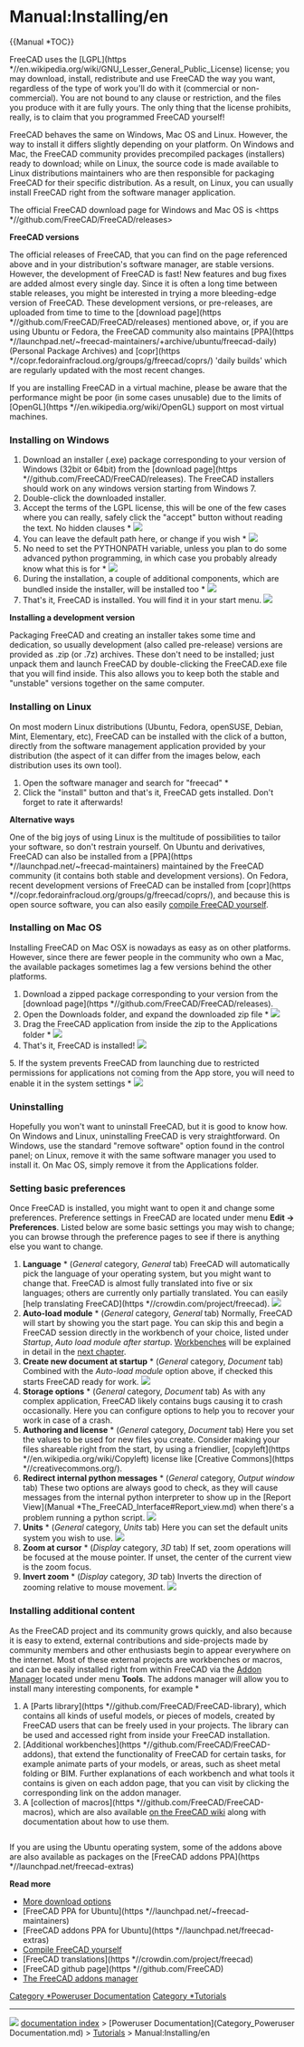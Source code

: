 # Manual:Installing/en
{{Manual   *TOC}}

FreeCAD uses the [LGPL](https   *//en.wikipedia.org/wiki/GNU_Lesser_General_Public_License) license; you may download, install, redistribute and use FreeCAD the way you want, regardless of the type of work you\'ll do with it (commercial or non-commercial). You are not bound to any clause or restriction, and the files you produce with it are fully yours. The only thing that the license prohibits, really, is to claim that you programmed FreeCAD yourself!

FreeCAD behaves the same on Windows, Mac OS and Linux. However, the way to install it differs slightly depending on your platform. On Windows and Mac, the FreeCAD community provides precompiled packages (installers) ready to download; while on Linux, the source code is made available to Linux distributions maintainers who are then responsible for packaging FreeCAD for their specific distribution. As a result, on Linux, you can usually install FreeCAD right from the software manager application.

The official FreeCAD download page for Windows and Mac OS is <https   *//github.com/FreeCAD/FreeCAD/releases>

**FreeCAD versions**

The official releases of FreeCAD, that you can find on the page referenced above and in your distribution\'s software manager, are stable versions. However, the development of FreeCAD is fast! New features and bug fixes are added almost every single day. Since it is often a long time between stable releases, you might be interested in trying a more bleeding-edge version of FreeCAD. These development versions, or pre-releases, are uploaded from time to time to the [download page](https   *//github.com/FreeCAD/FreeCAD/releases) mentioned above, or, if you are using Ubuntu or Fedora, the FreeCAD community also maintains [PPA](https   *//launchpad.net/~freecad-maintainers/+archive/ubuntu/freecad-daily) (Personal Package Archives) and [copr](https   *//copr.fedorainfracloud.org/groups/g/freecad/coprs/) \'daily builds\' which are regularly updated with the most recent changes.

If you are installing FreeCAD in a virtual machine, please be aware that the performance might be poor (in some cases unusable) due to the limits of [OpenGL](https   *//en.wikipedia.org/wiki/OpenGL) support on most virtual machines.

### Installing on Windows 

1.  Download an installer (.exe) package corresponding to your version of Windows (32bit or 64bit) from the [download page](https   *//github.com/FreeCAD/FreeCAD/releases). The FreeCAD installers should work on any windows version starting from Windows 7.
2.  Double-click the downloaded installer.
3.  Accept the terms of the LGPL license, this will be one of the few cases where you can really, safely click the \"accept\" button without reading the text. No hidden clauses   * ![](images/Freecad-windows-install-01.jpg )
4.  You can leave the default path here, or change if you wish   * ![](images/Freecad-windows-install-02.jpg )
5.  No need to set the PYTHONPATH variable, unless you plan to do some advanced python programming, in which case you probably already know what this is for   * ![](images/Freecad-windows-install-03.jpg )
6.  During the installation, a couple of additional components, which are bundled inside the installer, will be installed too   * ![](images/Freecad-windows-install-04.jpg )
7.  That\'s it, FreeCAD is installed. You will find it in your start menu. ![](images/Freecad-windows-install-05.jpg )

**Installing a development version**

Packaging FreeCAD and creating an installer takes some time and dedication, so usually development (also called pre-release) versions are provided as .zip (or .7z) archives. These don\'t need to be installed; just unpack them and launch FreeCAD by double-clicking the FreeCAD.exe file that you will find inside. This also allows you to keep both the stable and \"unstable\" versions together on the same computer.

### Installing on Linux 

On most modern Linux distributions (Ubuntu, Fedora, openSUSE, Debian, Mint, Elementary, etc), FreeCAD can be installed with the click of a button, directly from the software management application provided by your distribution (the aspect of it can differ from the images below, each distribution uses its own tool).

1.  Open the software manager and search for \"freecad\"   *
    <img alt="" src=images/Freecad-linux-install-01.jpg  style="width   *800px;">
2.  Click the \"install\" button and that\'s it, FreeCAD gets installed. Don\'t forget to rate it afterwards!
    <img alt="" src=images/Freecad-linux-install-02.jpg  style="width   *800px;">

**Alternative ways**

One of the big joys of using Linux is the multitude of possibilities to tailor your software, so don\'t restrain yourself. On Ubuntu and derivatives, FreeCAD can also be installed from a [PPA](https   *//launchpad.net/~freecad-maintainers) maintained by the FreeCAD community (it contains both stable and development versions). On Fedora, recent development versions of FreeCAD can be installed from [copr](https   *//copr.fedorainfracloud.org/groups/g/freecad/coprs/), and because this is open source software, you can also easily [compile FreeCAD yourself](Compiling.md).

### Installing on Mac OS 

Installing FreeCAD on Mac OSX is nowadays as easy as on other platforms. However, since there are fewer people in the community who own a Mac, the available packages sometimes lag a few versions behind the other platforms.

1.  Download a zipped package corresponding to your version from the [download page](https   *//github.com/FreeCAD/FreeCAD/releases).
2.  Open the Downloads folder, and expand the downloaded zip file   * ![](images/Freecad-mac-01.jpg )
3.  Drag the FreeCAD application from inside the zip to the Applications folder   * ![](images/Freecad-mac-02.jpg )
4.  That\'s it, FreeCAD is installed! ![](images/Freecad-mac-03.jpg )

5\. If the system prevents FreeCAD from launching due to restricted permissions for applications not coming from the App store, you will need to enable it in the system settings   * ![](images/Freecad-mac-04.jpg )

### Uninstalling

Hopefully you won\'t want to uninstall FreeCAD, but it is good to know how. On Windows and Linux, uninstalling FreeCAD is very straightforward. On Windows, use the standard \"remove software\" option found in the control panel; on Linux, remove it with the same software manager you used to install it. On Mac OS, simply remove it from the Applications folder.

### Setting basic preferences 

Once FreeCAD is installed, you might want to open it and change some preferences. Preference settings in FreeCAD are located under menu **Edit → Preferences**. Listed below are some basic settings you may wish to change; you can browse through the preference pages to see if there is anything else you want to change.

1.  **Language**   * (*General* category, *General* tab) FreeCAD will automatically pick the language of your operating system, but you might want to change that. FreeCAD is almost fully translated into five or six languages; others are currently only partially translated. You can easily [help translating FreeCAD](https   *//crowdin.com/project/freecad). ![](images/Freecad-basic-options01.jpg )
2.  **Auto-load module**   * (*General* category, *General* tab) Normally, FreeCAD will start by showing you the start page. You can skip this and begin a FreeCAD session directly in the workbench of your choice, listed under *Startup*, *Auto load module after startup*. [Workbenches](Workbenches.md) will be explained in detail in the [next chapter](Manual_The_FreeCAD_Interface.md).
3.  **Create new document at startup**   * (*General* category, *Document* tab) Combined with the *Auto-load module* option above, if checked this starts FreeCAD ready for work. ![](images/Freecad-basic-options02.jpg )
4.  **Storage options**   * (*General* category, *Document* tab) As with any complex application, FreeCAD likely contains bugs causing it to crash occasionally. Here you can configure options to help you to recover your work in case of a crash.
5.  **Authoring and license**   * (*General* category, *Document* tab) Here you set the values to be used for new files you create. Consider making your files shareable right from the start, by using a friendlier, [copyleft](https   *//en.wikipedia.org/wiki/Copyleft) license like [Creative Commons](https   *//creativecommons.org/).
6.  **Redirect internal python messages**   * (*General* category, *Output window* tab) These two options are always good to check, as they will cause messages from the internal python interpreter to show up in the [Report View](Manual   *The_FreeCAD_Interface#Report_view.md) when there\'s a problem running a python script. ![](images/Freecad-basic-options03.jpg )
7.  **Units**   * (*General* category, *Units* tab) Here you can set the default units system you wish to use. ![](images/Freecad-basic-options04.jpg )
8.  **Zoom at cursor**   * (*Display* category, *3D* tab) If set, zoom operations will be focused at the mouse pointer. If unset, the center of the current view is the zoom focus.
9.  **Invert zoom**   * (*Display* category, *3D* tab) Inverts the direction of zooming relative to mouse movement. ![](images/FreeCAD-v0-18-Preferences-Display.png )

### Installing additional content 

As the FreeCAD project and its community grows quickly, and also because it is easy to extend, external contributions and side-projects made by community members and other enthusiasts begin to appear everywhere on the internet. Most of these external projects are workbenches or macros, and can be easily installed right from within FreeCAD via the [Addon Manager](Std_AddonMgr.md) located under menu **Tools**. The addons manager will allow you to install many interesting components, for example   *

1.  A [Parts library](https   *//github.com/FreeCAD/FreeCAD-library), which contains all kinds of useful models, or pieces of models, created by FreeCAD users that can be freely used in your projects. The library can be used and accessed right from inside your FreeCAD installation.
2.  [Additional workbenches](https   *//github.com/FreeCAD/FreeCAD-addons), that extend the functionality of FreeCAD for certain tasks, for example animate parts of your models, or areas, such as sheet metal folding or BIM. Further explanations of each workbench and what tools it contains is given on each addon page, that you can visit by clicking the corresponding link on the addon manager.
3.  A [collection of macros](https   *//github.com/FreeCAD/FreeCAD-macros), which are also available [on the FreeCAD wiki](Macros_recipes.md) along with documentation about how to use them.

<img alt="" src=images/FreeCAD-addon-manager01.jpg  style="width   *800px;">

If you are using the Ubuntu operating system, some of the addons above are also available as packages on the [FreeCAD addons PPA](https   *//launchpad.net/freecad-extras)

**Read more**

-   [More download options](Download.md)
-   [FreeCAD PPA for Ubuntu](https   *//launchpad.net/~freecad-maintainers)
-   [FreeCAD addons PPA for Ubuntu](https   *//launchpad.net/freecad-extras)
-   [Compile FreeCAD yourself](Compiling.md)
-   [FreeCAD translations](https   *//crowdin.com/project/freecad)
-   [FreeCAD github page](https   *//github.com/FreeCAD)
-   [The FreeCAD addons manager](Std_AddonMgr.md)




[Category   *Poweruser Documentation](Category_Poweruser_Documentation.md) [Category   *Tutorials](Category_Tutorials.md)



---
![](images/Right_arrow.png) [documentation index](../README.md) > [Poweruser Documentation](Category_Poweruser Documentation.md) > [Tutorials](Category_Tutorials.md) > Manual:Installing/en
